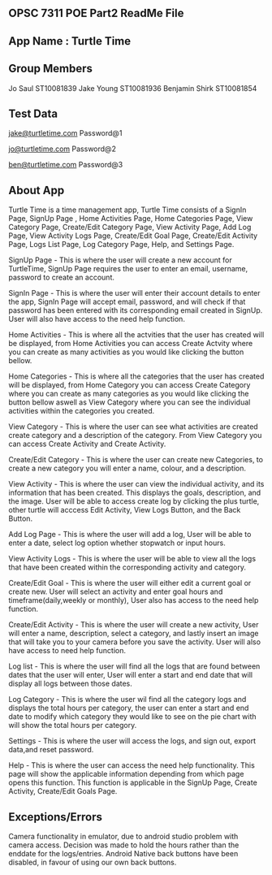 OPSC 7311 POE Part2 ReadMe File
-------------------------------

App Name : Turtle Time 
----------------------



Group Members
-------------
Jo Saul ST10081839
Jake Young ST10081936
Benjamin Shirk ST10081854



Test Data
---------
jake@turtletime.com
Password@1

jo@turtletime.com
Password@2

ben@turtletime.com
Password@3



About App
---------

Turtle Time is a time management app, Turtle Time consists of a SignIn Page, SignUp Page , Home Activities Page, Home Categories Page, View Category Page, 
Create/Edit Category Page, View Activity Page, Add Log Page, View Activity Logs Page, Create/Edit Goal Page, Create/Edit Activity Page, Logs List Page, Log Category Page, Help, 
and Settings Page.

SignUp Page     - This is where the user will create a new account for TurtleTime, SignUp Page requires the user to enter an email, username, password to create an account.


SignIn Page     - This is where the user will enter their account details to enter the app, SignIn Page will accept email, password, and will check if that password
                  has been entered with its corresponding email created in SignUp. User will also have access to the need help function.


Home Activities - This is where all the actvities that the user has created will be displayed, from Home Activities you can access Create Actvity where you can create
                  as many activities as you would like clicking the button bellow.


Home Categories - This is where all the categories that the user has created will be displayed, from Home Category you can access Create Category where you can create
                  as many categories as you would like clicking the button bellow aswell as View Category where you can see the individual activities within the categories you created.


View Category   - This is where the user can see what activities are created create category and a description of the category. From View Category you can access Create Activity and 
                  Create Activity. 


Create/Edit Category - This is where the user can create new Categories, to create a new category you will enter a name, colour, and a description.


View Activity   - This is where the user can view the individual activity, and its information that has been created. This displays the goals, description, and the image.
                  User will be able to access create log by clicking the plus turtle, other turtle will acccess Edit Activity, View Logs Button, and the Back Button. 


Add Log Page    -  This is where the user will add a log, User will be able to enter a date, select log option whether stopwatch or input hours.
 

View Activity Logs   - This is where the user will be able to view all the logs that have been created within the corresponding activity and category.


Create/Edit Goal     - This is where the user will either edit a current goal or create new. User will select an activity and enter goal hours and timeframe(daily,weekly or monthly),
                       User also has access to the need help function.


Create/Edit Activity - This is where the user will create a new activity, User will enter a name, description, select a category, and lastly insert an image that will take you to 
                       your camera before you save the activity. User will also have access to need help function. 
                    

Log list        - This is where the user will find all the logs that are found between dates that the user will enter, User will enter a start and end date that will display all 
                  logs between those dates.


Log Category    - This is where the user wil find all the category logs and displays the total hours per category, the user can enter a start and end date to modify which category
                  they would like to see on the pie chart with will show the total hours per category.


Settings        - This is where the user will access the logs, and sign out, export data,and reset password. 


Help            - This is where the user can access the need help functionality. This page will show the applicable information depending from which page opens this function. 
                  This function is applicable in the SignUp Page, Create Activity, Create/Edit Goals Page.




Exceptions/Errors
-----------------

Camera functionality in emulator, due to android studio problem with camera access.
Decision was made to hold the hours rather than the enddate for the logs/entries. 
Android Native back buttons have been disabled, in favour of using our own back buttons.

